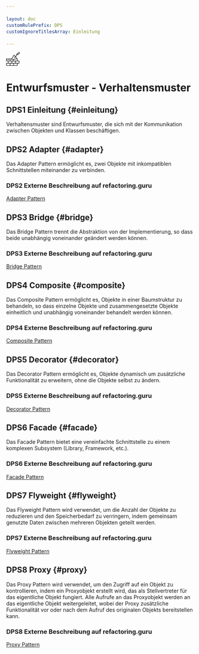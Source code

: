 ```yaml
---

layout: doc
customRulePrefix: DPS
customIgnoreTitlesArray: Einleitung

---
```

<img src="./image/brickwall_light_128.png" alt="Creational Pattern" width="36" height="36"><br>

# Entwurfsmuster - Verhaltensmuster

## DPS1 Einleitung {#einleitung}

Verhaltensmuster sind Entwurfsmuster, die sich mit der Kommunikation zwischen Objekten und Klassen beschäftigen.

## DPS2 Adapter {#adapter}

Das Adapter Pattern ermöglicht es, zwei Objekte mit inkompatiblen Schnittstellen miteinander zu verbinden.

### DPS2 Externe Beschreibung auf refactoring.guru

[Adapter Pattern](https://refactoring.guru/design-patterns/adapter)

## DPS3 Bridge {#bridge}

Das Bridge Pattern trennt die Abstraktion von der Implementierung, so dass beide unabhängig voneinander geändert werden können.

### DPS3 Externe Beschreibung auf refactoring.guru

[Bridge Pattern](https://refactoring.guru/design-patterns/bridge)

## DPS4 Composite {#composite}

Das Composite Pattern ermöglicht es, Objekte in einer Baumstruktur zu behandeln, so dass einzelne Objekte und zusammengesetzte Objekte einheitlich und unabhängig voneinander behandelt werden können.

### DPS4 Externe Beschreibung auf refactoring.guru

[Composite Pattern](https://refactoring.guru/design-patterns/composite)

## DPS5 Decorator {#decorator}

Das Decorator Pattern ermöglicht es, Objekte dynamisch um zusätzliche Funktionalität zu erweitern, ohne die Objekte selbst zu ändern.

### DPS5 Externe Beschreibung auf refactoring.guru

[Decorator Pattern](https://refactoring.guru/design-patterns/decorator)

## DPS6 Facade {#facade}

Das Facade Pattern bietet eine vereinfachte Schnittstelle zu einem komplexen Subsystem (Library, Framework, etc.).

### DPS6 Externe Beschreibung auf refactoring.guru

[Facade Pattern](https://refactoring.guru/design-patterns/facade)

## DPS7 Flyweight {#flyweight}

Das Flyweight Pattern wird verwendet, um die Anzahl der Objekte zu reduzieren und den Speicherbedarf zu verringern, indem gemeinsam genutzte Daten zwischen mehreren Objekten geteilt werden.

### DPS7 Externe Beschreibung auf refactoring.guru

[Flyweight Pattern](https://refactoring.guru/design-patterns/flyweight)

## DPS8 Proxy {#proxy}

Das Proxy Pattern wird verwendet, um den Zugriff auf ein Objekt zu kontrollieren, indem ein Proxyobjekt erstellt wird, das als Stellvertreter für das eigentliche Objekt fungiert.
Alle Aufrufe an das Proxyobjekt werden an das eigentliche Objekt weitergeleitet, wobei der Proxy zusätzliche Funktionalität vor oder nach dem Aufruf des originalen Objekts bereitstellen kann.

### DPS8 Externe Beschreibung auf refactoring.guru

[Proxy Pattern](https://refactoring.guru/design-patterns/proxy)
